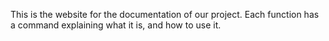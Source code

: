 This is the website for the documentation of our project.
Each function has a command explaining what it is, and how to use it.